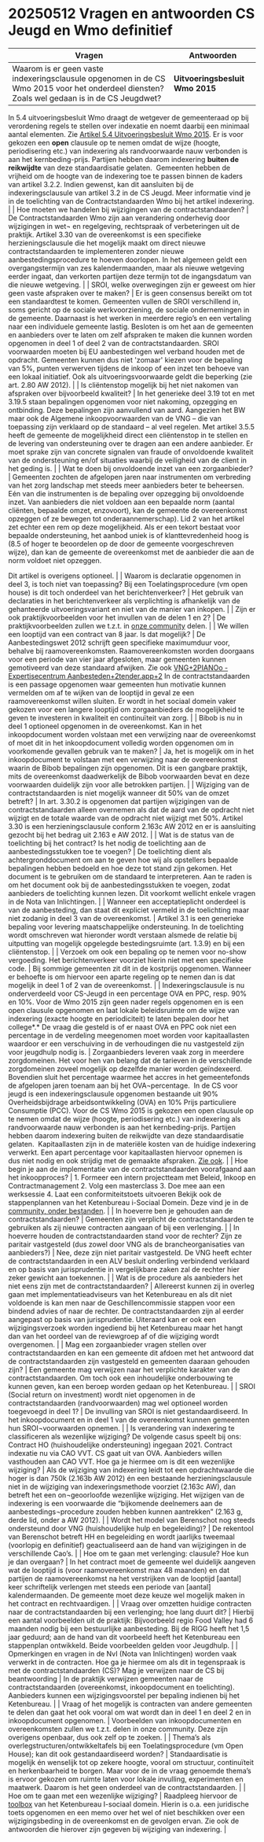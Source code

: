 # 20250512 Vragen en antwoorden CS Jeugd en Wmo definitief

| **Vragen** | **Antwoorden** |
| --- | --- |
| Waarom is er geen vaste indexeringsclausule opgenomen in de CS Wmo 2015 voor het onderdeel diensten? Zoals wel gedaan is in de CS Jeugdwet? | **Uitvoeringsbesluit Wmo 2015**
In 5.4 uitvoeringsbesluit Wmo draagt de wetgever de gemeenteraad op bij verordening regels te stellen over indexatie en noemt daarbij een minimaal aantal elementen. Zie [Artikel 5.4 Uitvoeringsbesluit Wmo 2015](https://wetten.overheid.nl/BWBR0035733/2025-01-01/#Hoofdstuk5_Artikel5.4).
Er is voor gekozen een **open** clausule op te nemen omdat de wijze (hoogte, periodisering etc.) van indexering als randvoorwaarde nauw verbonden is aan het kernbeding-prijs. Partijen hebben daarom indexering **buiten de reikwijdte** van deze standaardisatie gelaten. 
Gemeenten hebben de vrijheid om de hoogte van de indexering toe te passen binnen de kaders van artikel 3.2.2. Indien gewenst, kan dit aansluiten bij de indexeringsclausule van artikel 3.2 in de CS Jeugd.
Meer informatie vind je in de toelichting van de Contractstandaarden Wmo bij het artikel indexering. |
| Hoe moeten we handelen bij wijzigingen van de contractstandaarden? | De Contractstandaarden Wmo zijn aan verandering onderhevig door wijzigingen in wet¬ en regelgeving, rechtspraak of verbeteringen uit de praktijk. Artikel 3.30 van de overeenkomst is een specifieke herzieningsclausule die het mogelijk maakt om direct nieuwe contractstandaarden te implementeren zonder nieuwe aanbestedingsprocedure te hoeven doorlopen. In het algemeen geldt een overgangstermijn van zes kalendermaanden, maar als nieuwe wetgeving eerder ingaat, dan verkorten partijen deze termijn tot de ingangsdatum van die nieuwe wetgeving. |
| SROI, welke overwegingen zijn er geweest om hier geen vaste afspraken over te maken? | Er is geen consensus bereikt om tot een standaardtest te komen. Gemeenten vullen de SROI verschillend in, soms gericht op de sociale werkvoorziening, de sociale ondernemingen in de gemeente. Daarnaast is het werken in meerdere regio’s en een vertaling naar een individuele gemeente lastig.
Besloten is om het aan de gemeenten en aanbieders over te laten om zelf afspraken te maken die kunnen worden opgenomen in deel 1 of deel 2 van de contractstandaarden.
SROI voorwaarden moeten bij EU aanbestedingen wel verband houden met de opdracht. Gemeenten kunnen dus niet 'zomaar' kiezen voor de bepaling van 5%, punten verwerven tijdens de inkoop of een inzet ten behoeve van een lokaal initiatief. Ook als uitvoeringsvoorwaarde geldt die beperking (zie art. 2.80 AW 2012). |
| Is cliëntenstop mogelijk bij het niet nakomen van afspraken over bijvoorbeeld kwaliteit? | In het generieke deel 3.19 tot en met 3.19.5 staan bepalingen opgenomen voor niet nakoming, opzegging en ontbinding. Deze bepalingen zijn aanvullend van aard. Aangezien het BW maar ook de Algemene inkoopvoorwaarden van de VNG – die van toepassing zijn verklaard op de standaard – al veel regelen.
Met artikel 3.5.5 heeft de gemeente de mogelijkheid direct een cliëntenstop in te stellen en de levering van ondersteuning over te dragen aan een andere aanbieder. Er moet sprake zijn van concrete signalen van fraude of onvoldoende kwaliteit van de ondersteuning en/of situaties waarbij de veiligheid van de client in het geding is. |
| Wat te doen bij onvoldoende inzet van een zorgaanbieder? | Gemeenten zochten de afgelopen jaren naar instrumenten om verbreding van het zorg landschap met steeds meer aanbieders
beter te beheersen. Eén van die instrumenten is de bepaling over opzegging bij onvoldoende inzet. Van aanbieders die niet voldoen aan een bepaalde norm (aantal cliënten, bepaalde omzet, enzovoort), kan de gemeente de overeenkomst opzeggen of ze bewegen tot onderaannemerschap). Lid 2 van het artikel zet echter een rem op deze mogelijkheid. Als er een tekort bestaat voor bepaalde ondersteuning, het aanbod uniek is of klanttevredenheid hoog is (8.5 of hoger te beoordelen op de door de gemeente voorgeschreven wijze), dan kan de gemeente de overeenkomst met de aanbieder die aan de
norm voldoet niet opzeggen.

Dit artikel is overigens optioneel. |
| Waarom is declaratie opgenomen in deel 3, is toch niet van toepassing? Bij een Toelatingsprocedure (vm open house) is dit toch onderdeel van het berichtenverkeer? | Het gebruik van declaraties in het berichtenverkeer als verplichting is afhankelijk van de gehanteerde uitvoeringsvariant en niet van de manier van inkopen. |
| Zijn er ook praktijkvoorbeelden voor het invullen van de delen 1 en 2? | De praktijkvoorbeelden zullen we t.z.t. in [onze community](https://i-sociaaldomein.nl/groups/view/de2f8d5b-47c7-42e5-b411-d4d7f018269f/implementatie-contractstandaarden-jeugd-en-wmo) delen. |
| We willen een looptijd van een contract van 8 jaar. Is dat mogelijk? | De Aanbestedingswet 2012 schrijft geen specifieke maximumduur voor, behalve bij raamovereenkomsten. Raamovereenkomsten worden doorgaans voor een periode van vier jaar afgesloten, maar gemeenten kunnen gemotiveerd van deze standaard afwijken. Zie ook [VNG+2PIANOo - Expertisecentrum Aanbesteden+2tender.app+2](https://www.pianoo.nl/nl/sectoren/sociaal-domein/checklist-inkoop/contractduur-bepalen-voor-sociaal-domein-opdrachten?utm_source=chatgpt.com)
In de contractstandaarden is een passage opgenomen waar gemeenten hun motivatie kunnen vermelden om af te wijken van de looptijd in geval ze een raamovereenkomst willen sluiten.
Er wordt in het sociaal domein vaker gekozen voor een langere looptijd om zorgaanbieders de mogelijkheid te geven te investeren in kwaliteit en continuïteit van zorg. |
| Bibob is nu in deel 1 optioneel opgenomen in de overeenkomst. Kan in het inkoopdocument worden volstaan met een verwijzing naar de overeenkomst of moet dit in het inkoopdocument volledig worden opgenomen om in voorkomende gevallen gebruik van te maken? | Ja, het is mogelijk om in het inkoopdocument te volstaan met een verwijzing naar de overeenkomst waarin de Bibob bepalingen zijn opgenomen. Dit is een gangbare praktijk, mits de overeenkomst daadwerkelijk de Bibob voorwaarden bevat en deze voorwaarden duidelijk zijn voor alle betrokken partijen. |
| Wijziging van de contractstandaarden is niet mogelijk wanneer dit 50% van de omzet betreft? | In art. 3.30.2 is opgenomen dat partijen wijzigingen van de contractstandaarden alleen overnemen als dat de aard van de opdracht niet wijzigt en de totale waarde van de opdracht niet wijzigt met 50%.
Artikel 3.30 is een herzieningsclausule conform 2.163c AW 2012 en er is aansluiting gezocht bij het bedrag uit 2.163 e AW 2012. |
| Wat is de status van de toelichting bij het contract? Is het nodig de toelichting aan de aanbestedingsstukken toe te voegen? | De toelichting dient als achtergronddocument om aan te geven hoe wij als opstellers bepaalde bepalingen hebben bedoeld en hoe deze tot stand zijn gekomen. Het document is te gebruiken om de standaard te interpreteren. Aan te raden is om het document ook bij de aanbestedingsstukken te voegen, zodat aanbieders de toelichting kunnen lezen. Dit voorkomt wellicht enkele vragen in de Nota van Inlichtingen. |
| Wanneer een acceptatieplicht onderdeel is van de aanbesteding, dan staat dit expliciet vermeld in de toelichting maar niet zodanig in deel 3 van de overeenkomst. | Artikel 3.1 is een generieke bepaling voor levering maatschappelijke ondersteuning. In de toelichting wordt omschreven wat hieronder wordt verstaan alsmede de relatie bij uitputting van mogelijk opgelegde bestedingsruimte (art. 1.3.9) en bij een cliëntenstop. |
| Verzoek om ook een bepaling op te nemen voor no-show vergoeding. Het berichtenverkeer voorziet hierin niet met een specifieke code. | Bij sommige gemeenten zit dit in de kostprijs opgenomen. Wanneer er behoefte is om hiervoor een aparte regeling op te nemen dan is dat mogelijk in deel 1 of 2 van de overeenkomst. |
| Indexeringsclausule is nu onderverdeeld voor CS-Jeugd in een percentage OVA en PPC, resp. 90% en 10%.
Voor de Wmo 2015 zijn geen nader regels opgenomen en is een open clausule opgenomen en laat lokale beleidsruimte om de wijze van indexering (exacte hoogte en
periodiciteit) te laten bepalen door het college*.*
De vraag die gesteld is of er naast OVA en PPC ook niet een percentage in de verdeling meegenomen moet worden voor kapitaallasten waardoor er een verschuiving in de verhoudingen die nu vastgesteld zijn voor jeugdhulp nodig is. | Zorgaanbieders leveren vaak zorg in meerdere zorgdomeinen. Het voor hen van belang dat de tarieven in de verschillende zorgdomeinen zoveel mogelijk op dezelfde manier worden geïndexeerd. Bovendien sluit het percentage waarmee het accres in het gemeentefonds de afgelopen jaren toenam aan bij het OVA¬percentage. 
In de CS voor jeugd is een indexeringsclausule opgenomen bestaande uit 90% Overheidsbijdrage arbeidsontwikkeling (OVA) en 10% Prijs particuliere Consumptie (PCC).
Voor de CS Wmo 2015 is gekozen een open clausule op te nemen omdat de wijze (hoogte, periodisering etc.) van indexering als randvoorwaarde nauw verbonden is aan het kernbeding-prijs. Partijen hebben daarom indexering buiten de reikwijdte van deze standaardisatie gelaten. 
Kapitaallasten zijn in de materiële kosten van de huidige indexering verwerkt. Een apart percentage voor kapitaallasten hiervoor opnemen is dus niet nodig en ook strijdig met de gemaakte afspraken. [Zie ook](https://vng.nl/artikelen/indexatie-bij-inkoop-jeugdhulp-en-wmo-ondersteuning-2025). |
| Hoe begin je aan de implementatie van de contractstandaarden voorafgaand aan het inkoopproces? | 1. Formeer een intern projectteam met Beleid, Inkoop en Contractmanagement
2. Volg een masterclass
3. Doe mee aan een werksessie
4. Laat een conformiteitstoets uitvoeren
Bekijk ook de stappenplannen van het Ketenbureau i-Sociaal Domein. Deze vind je in de [community, onder bestanden](https://i-sociaaldomein.nl/groups/view/de2f8d5b-47c7-42e5-b411-d4d7f018269f/implementatie-contractstandaarden-jeugd-en-wmo/files). |
| In hoeverre ben je gehouden aan de contractstandaarden? | Gemeenten zijn verplicht de contractstandaarden te gebruiken als zij nieuwe contracten aangaan of bij een verlenging. |
| In hoeverre houden de contractstandaarden stand voor de rechter? Zijn ze paritair vastgesteld (dus zowel door VNG als de brancheorganisaties van aanbieders?) | Nee, deze zijn niet paritair vastgesteld. De VNG heeft echter de contractstandaarden in een ALV besluit onderling verbindend verklaard en op basis van jurisprudentie in vergelijkbare zaken zal de rechter hier zeker gewicht aan toekennen. |
| Wat is de procedure als aanbieders het niet eens zijn met de contractstandaarden? | Allereerst kunnen zij in overleg gaan met implementatieadviseurs van het Ketenbureau en als dit niet voldoende is kan men naar de Geschillencommissie stappen voor een bindend advies of naar de rechter. De contractstandaarden zijn al eerder aangepast op basis van jurisprudentie. Uiteraard kan er ook een wijzigingsverzoek worden ingediend bij het Ketenbureau maar het hangt dan van het oordeel van de reviewgroep af of die wijziging wordt overgenomen. |
| Mag een zorgaanbieder vragen stellen over contractstandaarden en kan een gemeente dit afdoen met het antwoord dat de contractstandaarden zijn vastgesteld en gemeenten daaraan gehouden zijn? | Een gemeente mag verwijzen naar het verplichte karakter van de contractstandaarden. Om toch ook een inhoudelijke onderbouwing te kunnen geven, kan een beroep worden gedaan op het Ketenbureau. |
| SROI (Social return on investment) wordt niet opgenomen in de contractstandaarden (randvoorwaarden) mag wel optioneel worden toegevoegd in deel 1? | De invulling van SROI is niet gestandaardiseerd. In het inkoopdocument en in deel 1 van de overeenkomst kunnen gemeenten hun SROI¬voorwaarden opnemen. |
| Is verandering van indexering te classificeren als wezenlijke wijziging?
De volgende casus speelt bij ons:
Contract HO (huishoudelijke ondersteuning) ingegaan 2021. Contract indexatie nu via CAO VVT. CS gaat uit van OVA. Aanbieders willen vasthouden aan CAO VVT. Hoe ga je hiermee om is dit een wezenlijke wijziging? | Als de wijziging van indexering leidt tot een opdrachtwaarde die hoger is dan 750k (2.163b AW 2012) én een bestaande herzieningsclausule niet in de wijziging van indexeringsmethode voorziet (2.163c AW), dan betreft het een on¬geoorloofde wezenlijke wijziging. Het wijzigen van de indexering is een voorwaarde die “bijkomende deelnemers aan de aanbestedings¬procedure zouden hebben kunnen aantrekken” (2.163 g, derde lid, onder a AW 2012). |
| Wordt het model van Berenschot nog steeds ondersteund door VNG (huishoudelijke hulp en begeleiding)? | De rekentool van Berenschot betreft HH en begeleiding en wordt jaarlijks tweemaal (voorlopig en definitief) geactualiseerd aan de hand van wijzigingen in de verschillende Cao’s. |
| Hoe om te gaan met verlenging: clausule? Hoe kun je dan overgaan? | In het contract moet de gemeente wel duidelijk aangeven wat de looptijd is (voor raamovereenkomst max 48 maanden) en dat partijen de raamovereenkomst na het verstrijken van de looptijd [aantal] keer schriftelijk verlengen met steeds een periode van [aantal] kalendermaanden. De gemeente moet deze keuze wel mogelijk maken in het contract en rechtvaardigen. |
| Vraag over omzetten huidige contracten naar de contractstandaarden bij een verlenging; hoe lang duurt dit? | Hierbij een aantal voorbeelden uit de praktijk:
Bijvoorbeeld regio Food Valley had 6 maanden nodig bij een bestuurlijke aanbesteding. Bij de RIGG heeft het 1,5 jaar geduurd; aan de hand van dit voorbeeld heeft het Ketenbureau een stappenplan ontwikkeld. Beide voorbeelden gelden voor Jeugdhulp. |
| Opmerkingen en vragen in de NvI (Nota van Inlichtingen) worden vaak verwerkt in de contracten. Hoe ga je hiermee om als dit in tegenspraak is met de contractstandaarden (CS)? Mag je verwijzen naar de CS bij beantwoording | In de praktijk verwijzen gemeenten naar de contractstandaarden (overeenkomst, inkoopdocument en toelichting). Aanbieders kunnen een wijzigingsvoorstel per bepaling indienen bij het Ketenbureau. |
| Vraag of het mogelijk is contracten van andere gemeenten te delen dan gaat het ook vooral om wat wordt dan in deel 1 en deel 2 en in inkoopdocument opgenomen. | Voorbeelden van inkoopdocumenten en overeenkomsten zullen we t.z.t. delen in onze community. Deze zijn overigens openbaar, dus ook zelf op te zoeken. |
| Thema’s als overlegstructuren/ontwikkeltafels bij een Toelatingsprocedure (vm Open House); kan dit ook gestandaardiseerd worden? | Standaardisatie is mogelijk én wenselijk tot op zekere hoogte, vooral om structuur, continuïteit en herkenbaarheid te borgen. Maar voor de in de vraag genoemde thema’s is ervoor gekozen om ruimte laten voor lokale invulling, experimenten en maatwerk. Daarom is het geen onderdeel van de contractstandaarden. |
| Hoe om te gaan met een wezenlijke wijziging? | Raadpleeg hiervoor de [toolbox](https://i-sociaaldomein.nl/groups/view/de2f8d5b-47c7-42e5-b411-d4d7f018269f/implementatie-contractstandaarden-jeugd-en-wmo/files/073fbddb-6688-40d7-afb2-8c35601688fa) van het Ketenbureau I-sociaal domein. Hierin is o.a. een juridische toets opgenomen en een memo over het wel of niet beschikken over een wijzigingsbeding in de overeenkomst en de gevolgen ervan. Zie ook de antwoorden die hierover zijn gegeven bij wijziging van indexering. |